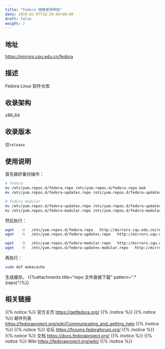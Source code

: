 ```yaml
---
title: "Fedora 镜像使用帮助"
date: 2019-02-07T16:20:09+08:00
draft: false
weight: 2
---
```

## 地址
https://mirrors.cqu.edu.cn/fedora
## 描述
Fedora Linux 软件仓库
## 收录架构
x86_64
## 收录版本
仅`release`
## 使用说明
首先做好备份操作：
```bash
# fedora
mv /etc/yum.repos.d/fedora.repo /etc/yum.repos.d/fedora.repo.bak
mv /etc/yum.repos.d/fedora-updates.repo /etc/yum.repos.d/fedora-updates.repo.bak
```
```bash
# fedora modular
mv /etc/yum.repos.d/fedora-updates.repo /etc/yum.repos.d/fedora-updates.repo.bak
mv /etc/yum.repos.d/fedora-modular.repo /etc/yum.repos.d/fedora-modular.repo.bak
```
然后执行：
```bash
wget   -O   /etc/yum.repos.d/fedora.repo   http://mirrors.cqu.edu.cn/repo/fedora/fedora.repo
wget   -O   /etc/yum.repos.d/fedora-updates.repo   http://mirrors.cqu.edu.cn/repo/fedora/fedora-updates.repo
```
```bash
wget   -O   /etc/yum.repos.d/fedora-modular.repo   http://mirrors.cqu.edu.cn/repo/fedora/fedora-modular.repo
wget   -O   /etc/yum.repos.d/fedora-updates-modular.repo   http://mirrors.cqu.edu.cn/repo/fedora/fedora-updates-modular.repo
```

再执行：
```bash
sudo dnf makecache
```
生成缓存。
{{%attachments title="repo 文件直接下载" pattern=".*(repo)"/%}}

## 相关链接
{{% notice %}}
官方主页
https://getfedora.org/
{{% /notice %}}
{{% notice %}}
邮件列表
https://fedoraproject.org/wiki/Communicating_and_getting_help
{{% /notice %}}
{{% notice %}}
论坛
https://forums.fedoraforum.org/
{{% /notice %}}
{{% notice %}}
文档
https://docs.fedoraproject.org/
{{% /notice %}}
{{% notice %}}
Wiki
https://fedoraproject.org/wiki/
{{% /notice %}}
